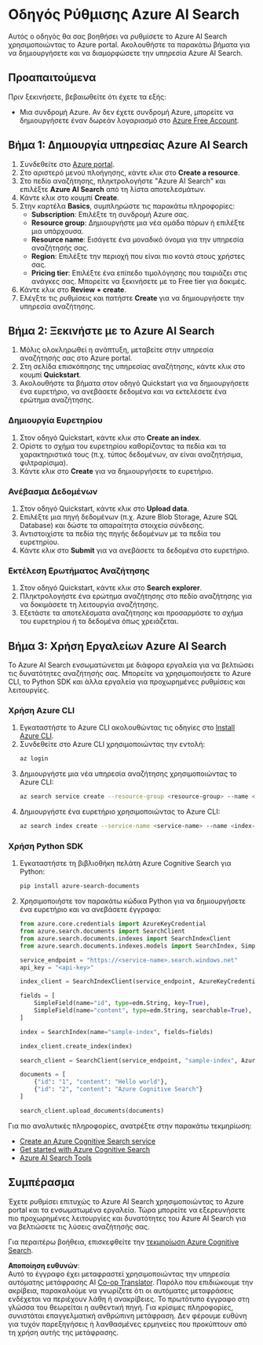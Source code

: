 <!--
CO_OP_TRANSLATOR_METADATA:
{
  "original_hash": "f0ce2d470f3efad6f8c7df376f416a4b",
  "translation_date": "2025-07-12T07:36:58+00:00",
  "source_file": "00-course-setup/AzureSearch.md",
  "language_code": "el"
}
-->
# Οδηγός Ρύθμισης Azure AI Search

Αυτός ο οδηγός θα σας βοηθήσει να ρυθμίσετε το Azure AI Search χρησιμοποιώντας το Azure portal. Ακολουθήστε τα παρακάτω βήματα για να δημιουργήσετε και να διαμορφώσετε την υπηρεσία Azure AI Search.

## Προαπαιτούμενα

Πριν ξεκινήσετε, βεβαιωθείτε ότι έχετε τα εξής:

- Μια συνδρομή Azure. Αν δεν έχετε συνδρομή Azure, μπορείτε να δημιουργήσετε έναν δωρεάν λογαριασμό στο [Azure Free Account](https://azure.microsoft.com/free/?wt.mc_id=studentamb_258691).

## Βήμα 1: Δημιουργία υπηρεσίας Azure AI Search

1. Συνδεθείτε στο [Azure portal](https://portal.azure.com/?wt.mc_id=studentamb_258691).
2. Στο αριστερό μενού πλοήγησης, κάντε κλικ στο **Create a resource**.
3. Στο πεδίο αναζήτησης, πληκτρολογήστε "Azure AI Search" και επιλέξτε **Azure AI Search** από τη λίστα αποτελεσμάτων.
4. Κάντε κλικ στο κουμπί **Create**.
5. Στην καρτέλα **Basics**, συμπληρώστε τις παρακάτω πληροφορίες:
   - **Subscription**: Επιλέξτε τη συνδρομή Azure σας.
   - **Resource group**: Δημιουργήστε μια νέα ομάδα πόρων ή επιλέξτε μια υπάρχουσα.
   - **Resource name**: Εισάγετε ένα μοναδικό όνομα για την υπηρεσία αναζήτησής σας.
   - **Region**: Επιλέξτε την περιοχή που είναι πιο κοντά στους χρήστες σας.
   - **Pricing tier**: Επιλέξτε ένα επίπεδο τιμολόγησης που ταιριάζει στις ανάγκες σας. Μπορείτε να ξεκινήσετε με το Free tier για δοκιμές.
6. Κάντε κλικ στο **Review + create**.
7. Ελέγξτε τις ρυθμίσεις και πατήστε **Create** για να δημιουργήσετε την υπηρεσία αναζήτησης.

## Βήμα 2: Ξεκινήστε με το Azure AI Search

1. Μόλις ολοκληρωθεί η ανάπτυξη, μεταβείτε στην υπηρεσία αναζήτησής σας στο Azure portal.
2. Στη σελίδα επισκόπησης της υπηρεσίας αναζήτησης, κάντε κλικ στο κουμπί **Quickstart**.
3. Ακολουθήστε τα βήματα στον οδηγό Quickstart για να δημιουργήσετε ένα ευρετήριο, να ανεβάσετε δεδομένα και να εκτελέσετε ένα ερώτημα αναζήτησης.

### Δημιουργία Ευρετηρίου

1. Στον οδηγό Quickstart, κάντε κλικ στο **Create an index**.
2. Ορίστε το σχήμα του ευρετηρίου καθορίζοντας τα πεδία και τα χαρακτηριστικά τους (π.χ. τύπος δεδομένων, αν είναι αναζητήσιμα, φιλτραρίσιμα).
3. Κάντε κλικ στο **Create** για να δημιουργήσετε το ευρετήριο.

### Ανέβασμα Δεδομένων

1. Στον οδηγό Quickstart, κάντε κλικ στο **Upload data**.
2. Επιλέξτε μια πηγή δεδομένων (π.χ. Azure Blob Storage, Azure SQL Database) και δώστε τα απαραίτητα στοιχεία σύνδεσης.
3. Αντιστοιχίστε τα πεδία της πηγής δεδομένων με τα πεδία του ευρετηρίου.
4. Κάντε κλικ στο **Submit** για να ανεβάσετε τα δεδομένα στο ευρετήριο.

### Εκτέλεση Ερωτήματος Αναζήτησης

1. Στον οδηγό Quickstart, κάντε κλικ στο **Search explorer**.
2. Πληκτρολογήστε ένα ερώτημα αναζήτησης στο πεδίο αναζήτησης για να δοκιμάσετε τη λειτουργία αναζήτησης.
3. Εξετάστε τα αποτελέσματα αναζήτησης και προσαρμόστε το σχήμα του ευρετηρίου ή τα δεδομένα όπως χρειάζεται.

## Βήμα 3: Χρήση Εργαλείων Azure AI Search

Το Azure AI Search ενσωματώνεται με διάφορα εργαλεία για να βελτιώσει τις δυνατότητες αναζήτησής σας. Μπορείτε να χρησιμοποιήσετε το Azure CLI, το Python SDK και άλλα εργαλεία για προχωρημένες ρυθμίσεις και λειτουργίες.

### Χρήση Azure CLI

1. Εγκαταστήστε το Azure CLI ακολουθώντας τις οδηγίες στο [Install Azure CLI](https://learn.microsoft.com/en-us/cli/azure/install-azure-cli?wt.mc_id=studentamb_258691).
2. Συνδεθείτε στο Azure CLI χρησιμοποιώντας την εντολή:
   ```bash
   az login
   ```
3. Δημιουργήστε μια νέα υπηρεσία αναζήτησης χρησιμοποιώντας το Azure CLI:
   ```bash
   az search service create --resource-group <resource-group> --name <service-name> --sku Free
   ```
4. Δημιουργήστε ένα ευρετήριο χρησιμοποιώντας το Azure CLI:
   ```bash
   az search index create --service-name <service-name> --name <index-name> --fields "field1:type, field2:type"
   ```

### Χρήση Python SDK

1. Εγκαταστήστε τη βιβλιοθήκη πελάτη Azure Cognitive Search για Python:
   ```bash
   pip install azure-search-documents
   ```
2. Χρησιμοποιήστε τον παρακάτω κώδικα Python για να δημιουργήσετε ένα ευρετήριο και να ανεβάσετε έγγραφα:
   ```python
   from azure.core.credentials import AzureKeyCredential
   from azure.search.documents import SearchClient
   from azure.search.documents.indexes import SearchIndexClient
   from azure.search.documents.indexes.models import SearchIndex, SimpleField, edm

   service_endpoint = "https://<service-name>.search.windows.net"
   api_key = "<api-key>"

   index_client = SearchIndexClient(service_endpoint, AzureKeyCredential(api_key))

   fields = [
       SimpleField(name="id", type=edm.String, key=True),
       SimpleField(name="content", type=edm.String, searchable=True),
   ]

   index = SearchIndex(name="sample-index", fields=fields)

   index_client.create_index(index)

   search_client = SearchClient(service_endpoint, "sample-index", AzureKeyCredential(api_key))

   documents = [
       {"id": "1", "content": "Hello world"},
       {"id": "2", "content": "Azure Cognitive Search"}
   ]

   search_client.upload_documents(documents)
   ```

Για πιο αναλυτικές πληροφορίες, ανατρέξτε στην παρακάτω τεκμηρίωση:

- [Create an Azure Cognitive Search service](https://learn.microsoft.com/en-us/azure/search/search-create-service-portal?wt.mc_id=studentamb_258691)
- [Get started with Azure Cognitive Search](https://learn.microsoft.com/en-us/azure/search/search-get-started-portal?wt.mc_id=studentamb_258691)
- [Azure AI Search Tools](https://learn.microsoft.com/en-us/azure/ai-services/agents/how-to/tools/azure-ai-search?tabs=azurecli%2Cpython&pivots=code-examples?wt.mc_id=studentamb_258691)

## Συμπέρασμα

Έχετε ρυθμίσει επιτυχώς το Azure AI Search χρησιμοποιώντας το Azure portal και τα ενσωματωμένα εργαλεία. Τώρα μπορείτε να εξερευνήσετε πιο προχωρημένες λειτουργίες και δυνατότητες του Azure AI Search για να βελτιώσετε τις λύσεις αναζήτησής σας.

Για περαιτέρω βοήθεια, επισκεφθείτε την [τεκμηρίωση Azure Cognitive Search](https://learn.microsoft.com/en-us/azure/search/?wt.mc_id=studentamb_258691).

**Αποποίηση ευθυνών**:  
Αυτό το έγγραφο έχει μεταφραστεί χρησιμοποιώντας την υπηρεσία αυτόματης μετάφρασης AI [Co-op Translator](https://github.com/Azure/co-op-translator). Παρόλο που επιδιώκουμε την ακρίβεια, παρακαλούμε να γνωρίζετε ότι οι αυτόματες μεταφράσεις ενδέχεται να περιέχουν λάθη ή ανακρίβειες. Το πρωτότυπο έγγραφο στη γλώσσα του θεωρείται η αυθεντική πηγή. Για κρίσιμες πληροφορίες, συνιστάται επαγγελματική ανθρώπινη μετάφραση. Δεν φέρουμε ευθύνη για τυχόν παρεξηγήσεις ή λανθασμένες ερμηνείες που προκύπτουν από τη χρήση αυτής της μετάφρασης.